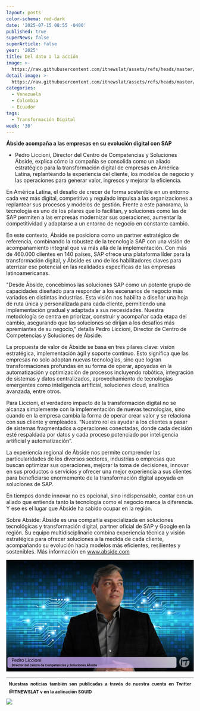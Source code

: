 ```yaml
---
layout: posts
color-schema: red-dark
date: '2025-07-15 08:55 -0400'
published: true
superNews: false
superArticle: false
year: '2025'
title: Del dato a la acción
image: >-
  https://raw.githubusercontent.com/itnewslat/assets/refs/heads/master/img/540x320/Pedro-Liccioni-p.jpg
detail-image: >-
  https://raw.githubusercontent.com/itnewslat/assets/refs/heads/master/img/1024x680/Pedro-Liccioni-g.jpg
categories:
  - Venezuela
  - Colombia
  - Ecuador
tags:
  - Transformación Digital
week: '30'
---
```

**Ábside acompaña a las empresas en su evolución digital con SAP**

- Pedro Liccioni, Director del Centro de Competencias y Soluciones Ábside, explica cómo la compañía se consolida como un aliado estratégico para la transformación digital de empresas en América Latina, replanteando la experiencia del cliente, los modelos de negocio y las operaciones para generar valor, ingresos y mejorar la eficiencia.

En América Latina, el desafío de crecer de forma sostenible en un entorno cada vez más digital, competitivo y regulado impulsa a las organizaciones a replantear sus procesos y modelos de gestión. Frente a este panorama, la tecnología es uno de los pilares que lo facilitan, y soluciones como las de SAP permiten a las empresas modernizar sus operaciones, aumentar la competitividad y adaptarse a un entorno de negocio en constante cambio.

En este contexto, Ábside se posiciona como un partner estratégico de referencia, combinando la robustez de la tecnología SAP con una visión de acompañamiento integral que va más allá de la implementación. Con más de 460.000 clientes en 140 países, SAP ofrece una plataforma líder para la transformación digital, y Ábside es uno de los habilitadores claves para aterrizar ese potencial en las realidades específicas de las empresas latinoamericanas.

"Desde Ábside, concebimos las soluciones SAP como un potente grupo de capacidades diseñado para responder a los escenarios de negocio más variados en distintas industrias. Esta visión nos habilita a diseñar una hoja de ruta única y personalizada para cada cliente, permitiendo una implementación gradual y adaptada a sus necesidades. Nuestra metodología se centra en priorizar, construir y acompañar cada etapa del cambio, asegurando que las soluciones se dirijan a los desafíos más apremiantes de su negocio," detalla Pedro Liccioni, Director de Centro de Competencias y Soluciones de Ábside.

La propuesta de valor de Ábside se basa en tres pilares clave: visión estratégica, implementación ágil y soporte continuo. Esto significa que las empresas no solo adoptan nuevas tecnologías, sino que logran transformaciones profundas en su forma de operar, apoyadas en la automatización y optimización de procesos incluyendo robótica, integración de sistemas y datos centralizados, aprovechamiento de tecnologías emergentes como inteligencia artificial, soluciones cloud, analítica avanzada, entre otros.

Para Liccioni, el verdadero impacto de la transformación digital no se alcanza simplemente con la implementación de nuevas tecnologías, sino cuando en la empresa cambia la forma de operar crear valor y se relaciona con sus cliente y empleados. “Nuestro rol es ayudar a los clientes a pasar de sistemas fragmentados a operaciones conectadas, donde cada decisión esté respaldada por datos y cada proceso potenciado por inteligencia artificial y automatización”.

La experiencia regional de Ábside nos permite comprender las particularidades de los diversos sectores, industrias o empresas que buscan optimizar sus operaciones, mejorar la toma de decisiones, innovar en sus productos o servicios y ofrecer una mejor experiencia a sus clientes para beneficiarse enormemente de la transformación digital apoyada en soluciones de SAP. 

En tiempos donde innovar no es opcional, sino indispensable, contar con un aliado que entienda tanto la tecnología como el negocio marca la diferencia. Y ese es el lugar que Ábside ha sabido ocupar en la región.

Sobre Abside:
Ábside es una compañía especializada en soluciones tecnológicas y transformación digital, partner oficial de SAP y Google en la región. Su equipo multidisciplinario combina experiencia técnica y visión estratégica para ofrecer soluciones a la medida de cada cliente, acompañando su evolución hacia modelos más eficientes, resilientes y sostenibles. Más información en www.abside.com

![](https://raw.githubusercontent.com/itnewslat/assets/refs/heads/master/img/540x320/Pedro-Liccioni-p.jpg)

<table style="height: 42px;" width="569">
<tbody>
<tr>
<td style="text-align: justify;"><sub><strong>Nuestras noticias también son publicadas a través de nuestra cuenta en Twitter <a href="https://twitter.com/itnewslat?lang=es">@ITNEWSLAT</a> y en la aplicación <a href="https://squidapp.co/en/">SQUID</a></strong></sub></td>
</tr>
</tbody>
</table>

<img src="https://tracker.metricool.com/c3po.jpg?hash=56f88a41e39ab42c063cc51676587a04"/>
